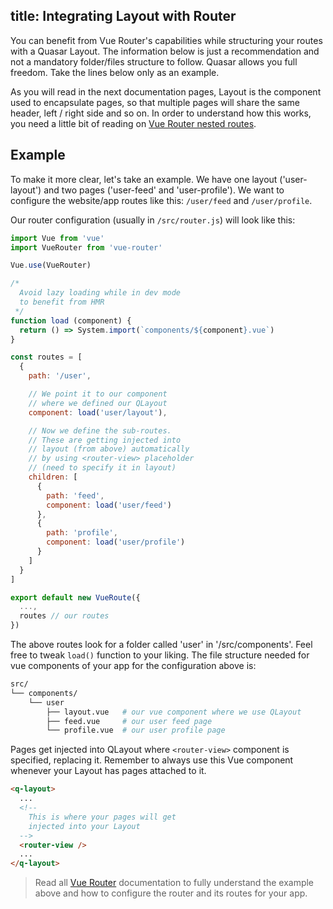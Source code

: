 title: Integrating Layout with Router
---
You can benefit from Vue Router's capabilities while structuring your routes with a Quasar Layout. The information below is just a recommendation and not a mandatory folder/files structure to follow. Quasar allows you full freedom. Take the lines below only as an example.

As you will read in the next documentation pages, Layout is the component used to encapsulate pages, so that multiple pages will share the same header, left / right side and so on. In order to understand how this works, you need a little bit of reading on [Vue Router nested routes](http://router.vuejs.org/en/essentials/nested-routes.html).

## Example
To make it more clear, let's take an example. We have one layout ('user-layout') and two pages ('user-feed' and 'user-profile'). We want to configure the website/app routes like this: `/user/feed` and `/user/profile`.

Our router configuration (usually in `/src/router.js`) will look like this:
```js
import Vue from 'vue'
import VueRouter from 'vue-router'

Vue.use(VueRouter)

/*
  Avoid lazy loading while in dev mode
  to benefit from HMR
 */
function load (component) {
  return () => System.import(`components/${component}.vue`)
}

const routes = [
  {
    path: '/user',

    // We point it to our component
    // where we defined our QLayout
    component: load('user/layout'),

    // Now we define the sub-routes.
    // These are getting injected into
    // layout (from above) automatically
    // by using <router-view> placeholder
    // (need to specify it in layout)
    children: [
      {
        path: 'feed',
        component: load('user/feed')
      },
      {
        path: 'profile',
        component: load('user/profile')
      }
    ]
  }
]

export default new VueRoute({
  ...,
  routes // our routes
})
```

The above routes look for a folder called 'user' in '/src/components'. Feel free to tweak `load()` function to your liking. The file structure needed for vue components of your app for the configuration above is:
```bash
src/
└── components/
    └── user
        ├── layout.vue   # our vue component where we use QLayout
        ├── feed.vue     # our user feed page
        └── profile.vue  # our user profile page
```

Pages get injected into QLayout where `<router-view>` component is specified, replacing it. Remember to always use this Vue component whenever your Layout has pages attached to it.

```html
<q-layout>
  ...
  <!--
    This is where your pages will get
    injected into your Layout
  -->
  <router-view />
  ...
</q-layout>
```

> Read all [Vue Router](http://router.vuejs.org/) documentation to fully understand the example above and how to configure the router and its routes for your app.
